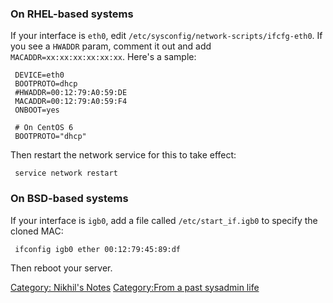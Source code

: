 ### On RHEL-based systems

If your interface is `eth0`, edit
`/etc/sysconfig/network-scripts/ifcfg-eth0`. If you see a `HWADDR`
param, comment it out and add `MACADDR=xx:xx:xx:xx:xx:xx`. Here's a
sample:

` DEVICE=eth0`  
` BOOTPROTO=dhcp`  
` #HWADDR=00:12:79:A0:59:DE`  
` MACADDR=00:12:79:A0:59:F4`  
` ONBOOT=yes`  
` `  
` # On CentOS 6`  
` BOOTPROTO="dhcp"`

Then restart the network service for this to take effect:

` service network restart`

### On BSD-based systems

If your interface is `igb0`, add a file called `/etc/start_if.igb0` to
specify the cloned MAC:

` ifconfig igb0 ether 00:12:79:45:89:df`

Then reboot your server.

[Category: Nikhil's Notes](Category:_Nikhil's_Notes "wikilink")
[Category:From a past sysadmin
life](Category:From_a_past_sysadmin_life "wikilink")
